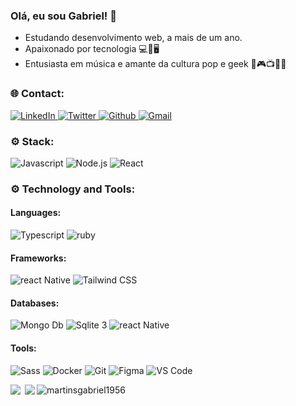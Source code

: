 ### Olá, eu sou Gabriel! 🤘

- Estudando desenvolvimento web, a mais de um ano.
- Apaixonado por tecnologia 💻📱🖥
- Entusiasta em música e amante da cultura pop e geek 🖖🎮📺🎸🎤

### :globe_with_meridians: Contact:

<p>
  <a href="https://www.linkedin.com/in/gabriel-castro-da-silva-martins-239b67181/">
    <img alt="LinkedIn" src="https://img.shields.io/badge/LinkedIn-0077B5?style=for-the-badge&logo=linkedin&logoColor=white" />
  </a>
  <a href="https://twitter.com/martinsbiel99">
    <img alt="Twitter" src="https://img.shields.io/badge/Twitter-1DA1F2?style=for-the-badge&logo=twitter&logoColor=white" />
  </a>
  <a href="https://github.com/martinsgabriel1956">
    <img alt="Github" src="https://img.shields.io/badge/GitHub-100000?style=for-the-badge&logo=github&logoColor=white" />
  </a>
  <a href="mailto:martinsgabriel1956@gmail.com">
    <img alt="Gmail" src="https://img.shields.io/badge/Gmail-cc342d?style=for-the-badge&logo=gmail&logoColor=white" />
  </a>
</p>

### :gear: Stack:

<p>
  <img alt="Javascript" src="https://img.shields.io/badge/JavaScript-F7DF1E?style=for-the-badge&logo=javascript&logoColor=black" />
  <img alt="Node.js" src="https://img.shields.io/badge/Node.js-43853D?style=for-the-badge&logo=node&logoColor=white" />
  <img alt="React" src="https://img.shields.io/badge/React-20232A?style=for-the-badge&logo=react&logoColor=61DAFB" />
</p>

### :gear: Technology and Tools:

#### Languages:

<p>
  <img alt="Typescript" src="https://img.shields.io/badge/TypeScript-007ACC?style=for-the-badge&logo=typescript&logoColor=white" />
  <img alt="ruby" src="https://img.shields.io/badge/Ruby-CC342D?style=for-the-badge&logo=ruby&logoColor=FFF" />
</p>

#### Frameworks:

<p>
  <img alt="react Native" src="https://img.shields.io/badge/React_Native-20232A?style=for-the-badge&logo=react&logoColor=61DAFB" />
  <img alt="Tailwind CSS" src="https://img.shields.io/badge/Tailwind_CSS-20232A?style=for-the-badge&logo=tailwind-css&logoColor=61DAFB" />
</p>

#### Databases:

<p>
  <img alt="Mongo Db" src="https://img.shields.io/badge/MongoDB-4EA94B?style=for-the-badge&logo=mongodb&logoColor=white"/> 
  <img alt="Sqlite 3" src="https://img.shields.io/badge/SQLite-20232A?style=for-the-badge&logo=sqlite&logoColor=61DAFB" />
  <img alt="react Native" src="https://img.shields.io/badge/React_Native-20232A?style=for-the-badge&logo=react&logoColor=61DAFB" />
</p>

#### Tools:

<p>
  <img alt="Sass" src="https://img.shields.io/badge/Sass-CF649A?style=for-the-badge&logo=sass&logoColor=FFF" />
  <img alt="Docker" src="https://img.shields.io/badge/Docker-2496ED?style=for-the-badge&logo=docker&logoColor=FFF" />
  <img alt="Git" src="https://img.shields.io/badge/Git-F54D27?style=for-the-badge&logo=git&logoColor=FFF" />
  <img alt="Figma" src="https://img.shields.io/badge/Figma-2A2D34?style=for-the-badge&logo=figma" />
  <img alt="VS Code" src="https://img.shields.io/badge/Visual Studio Code-22A6F1?style=for-the-badge&logo=visual-studio-code&logoColor=FFF" />
</p>

<p>
  <p align="center">
    <img align="left" src="https://github-readme-stats.vercel.app/api?username=martinsgabriel1956&count_private=true&theme=dracula&show_icons=true"> 
    <img align="left" style="padding-left: 4px" src="https://github-readme-stats.vercel.app/api/top-langs/?username=martinsgabriel1956&theme=dracula">  
  </p>
  
  <p align="center" style="margin-top: 4px;">
    <img align="left" src="https://github-readme-streak-stats.herokuapp.com/?user=martinsgabriel1956&theme=dracula" alt="martinsgabriel1956" />
  </p>   
</p>





<!--
**martinsgabriel1956/martinsgabriel1956** is a ✨ _special_ ✨ repository because its `README.md` (this file) appears on your GitHub profile.

Here are some ideas to get you started:

- 🔭 I’m currently working on ...
- 🌱 I’m currently learning ...
- 👯 I’m looking to collaborate on ...
- 🤔 I’m looking for help with ...
- 💬 Ask me about ...
- 📫 How to reach me: ...
- 😄 Pronouns: ...
- ⚡ Fun fact: ...
-->
